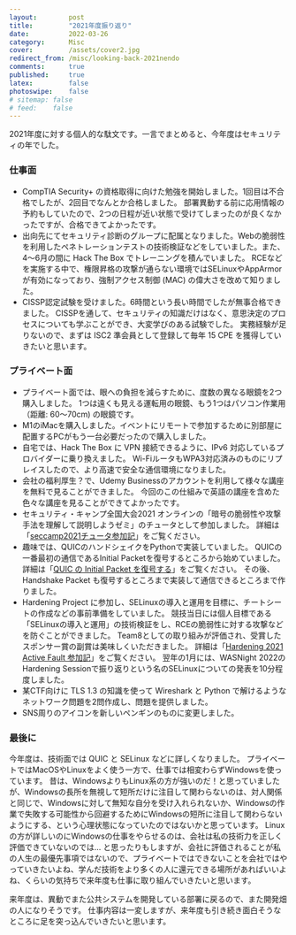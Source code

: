 ```yaml
---
layout:        post
title:         "2021年度振り返り"
date:          2022-03-26
category:      Misc
cover:         /assets/cover2.jpg
redirect_from: /misc/looking-back-2021nendo
comments:      true
published:     true
latex:         false
photoswipe:    false
# sitemap: false
# feed:    false
---
```


2021年度に対する個人的な駄文です。一言でまとめると、今年度はセキュリティの年でした。

### 仕事面

- CompTIA Security+ の資格取得に向けた勉強を開始しました。1回目は不合格でしたが、2回目でなんとか合格しました。
部署異動する前に応用情報の予約もしていたので、2つの日程が近い状態で受けてしまったのが良くなかったですが、合格できてよかったです。
- 出向先にてセキュリティ診断のグループに配属となりました。Webの脆弱性を利用したペネトレーションテストの技術検証などをしていました。また、4〜6月の間に Hack The Box でトレーニングを積んでいました。
RCEなどを実施する中で、権限昇格の攻撃が通らない環境ではSELinuxやAppArmorが有効になっており、強制アクセス制御 (MAC) の偉大さを改めて知りました。
- CISSP認定試験を受けました。6時間という長い時間でしたが無事合格できました。
CISSPを通して、セキュリティの知識だけはなく、意思決定のプロセスについても学ぶことができ、大変学びのある試験でした。
実務経験が足りないので、まずは ISC2 準会員として登録して毎年 15 CPE を獲得していきたいと思います。

### プライベート面

- プライベート面では、眼への負担を減らすために、度数の異なる眼鏡を2つ購入しました。
1つは遠くも見える運転用の眼鏡、もう1つはパソコン作業用（距離: 60〜70cm) の眼鏡です。
- M1のiMacを購入しました。イベントにリモートで参加するために別部屋に配置するPCがもう一台必要だったので購入しました。
- 自宅では、Hack The Box に VPN 接続できるように、IPv6 対応しているプロバイダーに乗り換えました。
Wi-FiルータもWPA3対応済みのものにリプレイスしたので、より高速で安全な通信環境になりました。
- 会社の福利厚生？で、Udemy Businessのアカウントを利用して様々な講座を無料で見ることができました。
今回のこの仕組みで英語の講座を含めた色々な講座を見ることができてよかったです。
- セキュリティ・キャンプ全国大会2021 オンラインの「暗号の脆弱性や攻撃手法を理解して説明しようゼミ」のチュータとして参加しました。
詳細は「[seccamp2021チュータ参加記](https://tex2e.github.io/blog/misc/seccamp2021)」をご覧ください。
- 趣味では、QUICのハンドシェイクをPythonで実装していました。
QUICの一番最初の通信であるInitial Packetを復号するところから始めていました。
詳細は「[QUIC の Initial Packet を復号する](https://tex2e.github.io/blog/protocol/quic-initial-packet-decrypt)」をご覧ください。
その後、Handshake Packet も復号するところまで実装して通信できるところまで作りました。
- Hardening Project に参加し、SELinuxの導入と運用を目標に、チートシートの作成などの事前準備をしていました。
競技当日には個人目標である「SELinuxの導入と運用」の技術検証をし、RCEの脆弱性に対する攻撃などを防ぐことができました。
Team8としての取り組みが評価され、受賞したスポンサー賞の副賞は美味しくいただきました。
詳細は「[Hardening 2021 Active Fault 参加記](https://tex2e.github.io/blog/misc/hardening2021af)」をご覧ください。
翌年の1月には、WASNight 2022のHardening Sessionで振り返りという名のSELinuxについての発表を10分程度しました。
- 某CTF向けに TLS 1.3 の知識を使って Wireshark と Python で解けるようなネットワーク問題を2問作成し、問題を提供しました。
- SNS周りのアイコンを新しいペンギンのものに変更しました。

### 最後に

今年度は、技術面では QUIC と SELinux などに詳しくなりました。
プライベートではMacOSやLinuxをよく使う一方で、仕事では相変わらずWindowsを使っています。
昔は、WindowsよりもLinux系の方が強いのだ！と思っていましたが、Windowsの長所を無視して短所だけに注目して関わらないのは、対人関係と同じで、Windowsに対して無知な自分を受け入れられないか、Windowsの作業で失敗する可能性から回避するためにWindowsの短所に注目して関わらないようにする、という心理状態になっていたのではないかと思っています。
Linuxの方が詳しいのにWindowsの仕事をやらせるのは、会社は私の技術力を正しく評価できていないのでは... と思ったりもしますが、会社に評価されることが私の人生の最優先事項ではないので、プライベートではできないことを会社ではやっていきたいよね、学んだ技術をより多くの人に還元できる場所があればいいよね、くらいの気持ちで来年度も仕事に取り組んでいきたいと思います。

来年度は、異動でまた公共システムを開発している部署に戻るので、また開発畑の人になりそうです。
仕事内容は一変しますが、来年度も引き続き面白そうなところに足を突っ込んでいきたいと思います。
